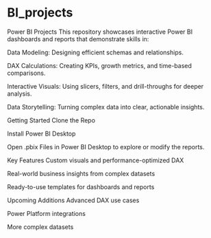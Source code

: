 # BI_projects

Power BI Projects
This repository showcases interactive Power BI dashboards and reports that demonstrate skills in:

Data Modeling: Designing efficient schemas and relationships.

DAX Calculations: Creating KPIs, growth metrics, and time-based comparisons.

Interactive Visuals: Using slicers, filters, and drill-throughs for deeper analysis.

Data Storytelling: Turning complex data into clear, actionable insights.

Getting Started
Clone the Repo


Install Power BI Desktop
 

Open .pbix Files in Power BI Desktop to explore or modify the reports.

Key Features
Custom visuals and performance-optimized DAX

Real-world business insights from complex datasets

Ready-to-use templates for dashboards and reports

Upcoming Additions
Advanced DAX use cases

Power Platform integrations

More complex datasets


